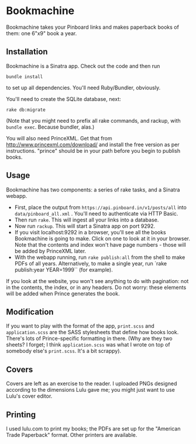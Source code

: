 Bookmachine
===========

Bookmachine takes your Pinboard links and makes paperback books of them: one
6"x9" book a year.

Installation
------------

Bookmachine is a Sinatra app. Check out the code and then run

    bundle install

to set up all dependencies. You'll need Ruby/Bundler, obviously.

You'll need to create the SQLite database, next:

    rake db:migrate

(Note that you might need to prefix all rake commands, and rackup, with `bundle
exec`. Because bundler, alas.)

You will also need PrinceXML. Get that from http://www.princexml.com/download/ and install
the free version as per instructions. "prince" should be in your path before
you begin to publish books.

Usage
-----

Bookmachine has two components: a series of rake tasks, and a Sinatra webapp.

* First, place the output from `https://api.pinboard.in/v1/posts/all` into
  `data/pinboard_all.xml` . You'll need to authenticate via HTTP Basic.
* Then run `rake`. This will ingest all your links into a database.
* Now run `rackup`. This will start a Sinatra app on port 9292.
* If you visit localhost:9292 in a browser, you'll see all the books
  Bookmachine is going to make. Click on one to look at it in your browser.
  Note that the contents and index won't have page numbers - those will be
  added by PrinceXML later.
* With the webapp running, run `rake publish:all` from the shell to make PDFs
  of all years. Alternatively, to make a single year, run `rake publish:year
  YEAR=1999`` (for example).

If you look at the website, you won't see anything to do with pagination: not
in the contents, the index, or in any headers. Do not worry: these elements
will be added when Prince generates the book.


Modification
------------

If you want to play with the format of the app, `print.scss` and `application.scss`
are the SASS stylesheets that define how books look. There's lots of
Prince-specific formatting in there. (Why are they two sheets? I forget;
I think `application.scss` was what I wrote on top of somebody else's `print.scss`.
It's a bit scrappy).

Covers
------

Covers are left as an exercise to the reader. I uploaded PNGs designed
according to the dimensions Lulu gave me; you might just want to use Lulu's
cover editor.

Printing
--------

I used lulu.com to print my books; the PDFs are set up for the "American Trade
Paperback" format. Other printers are available.
